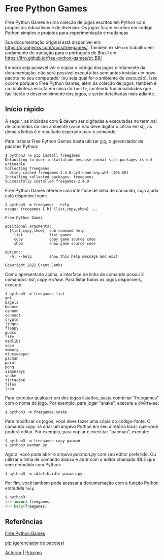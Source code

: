 # Free Python Games

Free Python Games é uma coleção de jogos escritos em Python com propósitos
educativos e de diversão. Os jogos foram escritos em código Python simples
e projetos para experimentação e mudanças. 

Sua documentação original está disponível em:
https://grantjenks.com/docs/freegames/. Também existe um trabalho em andamento
de tradução para o português do Brasil em:
https://ifrn.github.io/free-python-games/pt_BR/

Embora seja possível ver e copiar o código dos jogos diretamente da documentação,
não será possível executá-los sem antes instalar um novo pacote no seu computador
(ou seja qual for o ambiente de execução). Isso ocorre porque o Free Python Games,
além da coleção de jogos, também é um biblioteca escrita em cima do ```turtle```,
contendo funcionalidades que facilitarão o desenvolvimento dos jogos, e serão
detalhadas mais adiante.

## Início rápido

A seguir, as iniciadas com **$** devem ser digitadas e executadas no terminal de
comandos do seu ambiente (você não deve digitar o cifrão em si), as demais linhas 
é o resultado esperado para o comando.

Para instalar Free Python Games basta utilizar [pip](https://pypi.python.org/pypi/pip), o gerenciador de pacotes Python:
 

```shell
$ python3 -m pip install freegames
Defaulting to user installation because normal site-packages is not writeable
Collecting freegames
  Using cached freegames-2.4.0-py3-none-any.whl (108 kB)
Installing collected packages: freegames
Successfully installed freegames-2.4.0
```

Free Python Games oferece uma interface de linha de comando, cuja ajuda está
disponível com:

```shell
$ python3 -m freegames --help
usage: freegames [-h] {list,copy,show} ...

Free Python Games

positional arguments:
  {list,copy,show}  sub-command help
    list            list games
    copy            copy game source code
    show            show game source code

options:
  -h, --help        show this help message and exit

Copyright 2022 Grant Jenks
```

Como apresentado acima, a interface de linha de comando possui 3 comandos: 
*list*, *copy* e *show*. Para listar todos os jogos disponíveis, execute:

```shell
$ python3 -m freegames list
ant
bagels
bounce
cannon
connect
crypto
fidget
flappy
guess
life
madlibs
maze
memory
minesweeper
pacman
paint
pong
simonsays
snake
tictactoe
tiles
tron
```

Para executar qualquer um dos jogos listados, pasta combinar “freegames” com o 
nome do jogo. Por exemplo, para jogar "snake", execute e divirta-se: 

```shell
$ python3 -m freegames.snake
```

Para modificar os jogos, você deve fazer uma cópia do código-fonte. O comando 
*copy* irá criar um arquivo Python em seu diretório local, que você poderá
editar. Por exemplo, para copiar e executar "pacman", execute:

```shell
$ python3 -m freegames copy pacman
$ python3 pacman.py
```

Agora, você pode abrir o arquivo *pacman.py*  com seu editor preferido. Ou 
utilizar a linha de comando abaixo e abrir com o editor chamado IDLE que vem
embutido com Python:

```shell
$ python3 -m idlelib.idle pacman.py
```

Por fim, você também pode acessar a documentação com a função Python embutida ```help```

```python
$ python3
>>> import freegames
>>> help(freegames)
```

## Referências

[Free Python Games](https://grantjenks.com/docs/freegames/)

[pip (gerenciador de pacotes)](https://pt.wikipedia.org/wiki/Pip_(gerenciador_de_pacotes))

[Anterior](/04_indo_alem/06_melhorando_o_editor.md) | [Próximo](02_fpg_paint.md)
